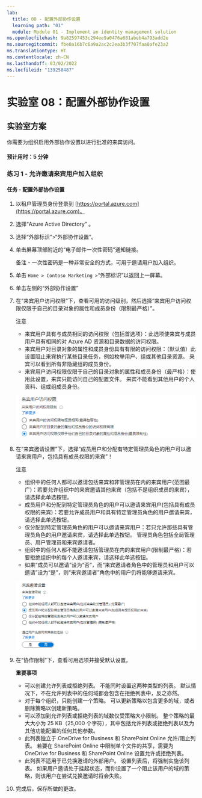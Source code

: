 ```yaml
---
lab:
  title: 08 - 配置外部协作设置
  learning path: "01"
  module: Module 01 - Implement an identity management solution
ms.openlocfilehash: 9a82597453c294ee9a0476a681abeb4a793add2e
ms.sourcegitcommit: fbe0a16b7c6a9a2ac2c2ea3b3f707faa0afe23a2
ms.translationtype: HT
ms.contentlocale: zh-CN
ms.lasthandoff: 03/02/2022
ms.locfileid: "139258487"
---
```

# <a name="lab-08-configure-external-collaboration-settings"></a>实验室 08：配置外部协作设置

## <a name="lab-scenario"></a>实验室方案

你需要为组织启用外部协作设置以进行批准的来宾访问。

#### <a name="estimated-timing-5-minutes"></a>预计用时：5 分钟

### <a name="exercise-1---allowing-guest-users-to-be-invited-into-your-organization"></a>练习 1 - 允许邀请来宾用户加入组织

#### <a name="task---configure-external-collaboration-settings"></a>任务 - 配置外部协作设置

1. 以租户管理员身份登录到 [https://portal.azure.com](https://portal.azure.com)。
2. 选择“Azure Active Directory” 。
3. 选择“外部标识”>“外部协作设置”。
4. 单击屏幕顶部附近的“电子邮件一次性密码”通知链接。

    备注 - 一次性密码是一种非常安全的方式，可用于邀请用户加入组织。

5. 单击 `Home > Contoso Marketing >`“外部标识”以返回上一屏幕。
6. 单击左侧的“外部协作设置”

7. 在“来宾用户访问权限”下，查看可用的访问级别，然后选择“来宾用户访问权限仅限于自己的目录对象的属性和成员身份（限制最严格）”。

    注意
    - 来宾用户具有与成员相同的访问权限（包括首选项）：此选项使来宾与成员用户具有相同的对 Azure AD 资源和目录数据的访问权限。
    - 来宾用户对目录对象的属性和成员身份具有有限的访问权限：（默认值）此设置阻止来宾执行某些目录任务，例如枚举用户、组或其他目录资源。 来宾可以看到所有非隐藏组的成员身份。
    - 来宾用户访问权限仅限于自己的目录对象的属性和成员身份（最严格）：使用此设置，来宾只能访问自己的配置文件。 来宾不能看到其他用户的个人资料、组或组成员身份。

    ![显示来宾用户访问限制选项的屏幕图像](./media/lp1-mod3-guest-user-access-restrictions.png)

8. 在“来宾邀请设置”下，选择“成员用户和分配有特定管理员角色的用户可以邀请来宾用户，包括具有成员权限的来宾”！ 

    注意
    - 组织中的任何人都可以邀请包括来宾和非管理员在内的来宾用户(范围最广)：若要允许组织中的来宾邀请其他来宾（包括不是组织成员的来宾），请选择此单选按钮。
    - 成员用户和分配到特定管理员角色的用户可以邀请来宾用户(包括具有成员权限的来宾)：若要允许成员用户和具有特定管理员角色的用户邀请来宾，请选择此单选按钮。
    - 仅分配到特定管理员角色的用户可以邀请来宾用户：若只允许那些具有管理员角色的用户邀请来宾，请选择此单选按钮。 管理员角色包括全局管理员、用户管理员和来宾邀请者。
    - 组织中的任何人都不能邀请包括管理员在内的来宾用户(限制最严格)：若要拒绝组织中的每个人邀请来宾，请选择此单选按钮。
    - 如果“成员可以邀请”设为“否”，而“来宾邀请者角色中的管理员和用户可以邀请”设为“是”，则“来宾邀请者”角色中的用户仍将能够邀请来宾。

    ![显示来宾邀请设置的屏幕图像，其中突出显示了“来宾可以邀请”设为“否”](./media/lp1-mod3-guest-user-invite-settings.png)

9. 在“协作限制”下，查看可用选项并接受默认设置。

    **重要事项**
    - 可以创建允许列表或拒绝列表。 不能同时设置这两种类型的列表。 默认情况下，不在允许列表中的任何域都会包含在拒绝列表中，反之亦然。
    - 对于每个组织，只能创建一个策略。 可以更新策略以包含更多的域，或者删除策略以创建新策略。
    - 可以添加到允许列表或拒绝列表的域数仅受策略大小限制。 整个策略的最大大小为 25 KB（25,000 个字符），其中包括允许列表或拒绝列表以及为其他功能配置的任何其他参数。
    - 此列表独立于 OneDrive for Business 和 SharePoint Online 允许/阻止列表。 若要在 SharePoint Online 中限制单个文件的共享，需要为 OneDrive for Business 和 SharePoint Online 设置允许或拒绝列表。
    - 此列表不适用于已兑换邀请的外部用户。 设置列表后，将强制实施该列表。 如果用户邀请处于挂起状态，而你设置了一个阻止该用户的域的策略，则该用户在尝试兑换邀请时将会失败。

10. 完成后，保存所做的更改。
